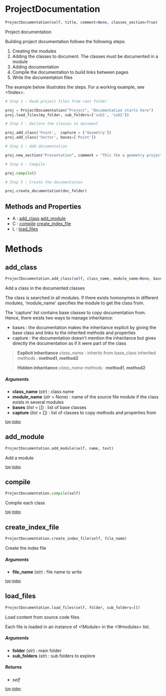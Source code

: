 # ProjectDocumentation

``` python
ProjectDocumentation(self, title, comment=None, classes_section=True)
```

Project documentation

Building project documentation follows the following steps:
1. Creating the modules
2. Adding the classes to document. The classes must be documented in a module
3. Adding documentation
4. Compile the documentation to build links between pages
5. Write the documentation files

The example below illustrates the steps. For a working example, see <!Index>.

``` python
# Step 1 : Read project files from root folder

proj = ProjectDocumentation("Project", "Documentation starts here")
proj.load_files(my_folder, sub_folders=['sub1', 'sub2'])

# Step 2 : Declare the classes to document

proj.add_class('Point',  capture = ['Geometry'])
proj.add_class('Vector', bases=['Point'])

# Step 3 : Add documentation

proj.new_section("Presentation", comment = "This the a geometry project")

# Step 4 : Compile

proj.compile()

# Step 5 : Create the documentation

proj.create_documentation(doc_folder)
```



## Methods and Properties
- A : [add_class](#add_class) [add_module](#add_module) 
- C : [compile](#compile) [create_index_file](#create_index_file) 
- L : [load_files](#load_files) 

# Methods

## add_class

``` python
ProjectDocumentation.add_class(self, class_name, module_name=None, bases=[], capture=[])
```

Add a class in the documented classes

The class is searched in all modules. If there exists homonymes in different modules, 'module_name' specifies the module to get the class from.

The 'capture' list contains base classes to copy documentation from. Hence, there exists two ways to manage inheritance:
- bases : the documentation makes the inheritance explicit by giving the base class and links to the inherited methods and properties
- capture : the documentation doesn't mention the inheritance but gives directly the documentation as if it were part of the class

> **Explicit inheritance**
> _class_name_ : inherits from base_class
> inherited methods : **method1**, **method2**

> **Hidden inheritance**
> _class_name_
> methods : **method1**, **method2**



##### Arguments

- **class_name** (_str_) : class name
- **module_name** (_str_ = None) : name of the source file module if the class exists in several modules
- **bases** (_list_ = []) : list of base classes
- **capture** (_list_ = []) : list of classes to copy methods and properties from



<sub>[top](#projectdocumentation) [index](index.md)</sub>
## add_module

``` python
ProjectDocumentation.add_module(self, name, text)
```

Add a module





<sub>[top](#projectdocumentation) [index](index.md)</sub>
## compile

``` python
ProjectDocumentation.compile(self)
```

Compile each class




<sub>[top](#projectdocumentation) [index](index.md)</sub>
## create_index_file

``` python
ProjectDocumentation.create_index_file(self, file_name)
```

Create the index file



##### Arguments

- **file_name** (_str_) : file name to write



<sub>[top](#projectdocumentation) [index](index.md)</sub>
## load_files

``` python
ProjectDocumentation.load_files(self, folder, sub_folders=[])
```

Load content from source code files.

Each file is loaded in an instance of <!Module> in the <!#modules> list.



##### Arguments

- **folder** (_str_) : main folder
- **sub_folders** (_str_) : sub folders to explore

##### Returns

- _self_



<sub>[top](#projectdocumentation) [index](index.md)</sub>

